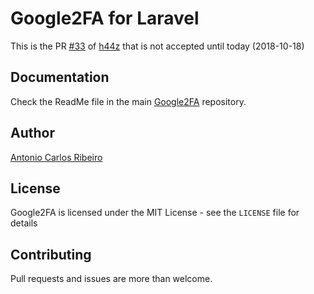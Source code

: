 # Google2FA for Laravel

This is the PR [#33](https://github.com/antonioribeiro/google2fa-laravel/pull/33) of [h44z](https://github.com/h44z) 
that is not accepted until today (2018-10-18) 

## Documentation

Check the ReadMe file in the main [Google2FA](https://github.com/antonioribeiro/google2fa) repository.

## Author

[Antonio Carlos Ribeiro](http://twitter.com/iantonioribeiro)

## License

Google2FA is licensed under the MIT License - see the `LICENSE` file for details

## Contributing

Pull requests and issues are more than welcome.
